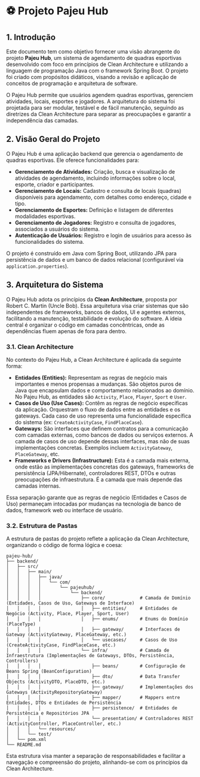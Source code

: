 
# ⚽ Projeto Pajeu Hub

## 1. Introdução

Este documento tem como objetivo fornecer uma visão abrangente do projeto **Pajeu Hub**, um sistema de agendamento de quadras esportivas desenvolvido com foco em princípios de Clean Architecture e utilizando a linguagem de programação Java com o framework Spring Boot. O projeto foi criado com propósitos didáticos, visando a revisão e aplicação de conceitos de programação e arquitetura de software.

O Pajeu Hub permite que usuários agendem quadras esportivas, gerenciem atividades, locais, esportes e jogadores. A arquitetura do sistema foi projetada para ser modular, testável e de fácil manutenção, seguindo as diretrizes da Clean Architecture para separar as preocupações e garantir a independência das camadas.

## 2. Visão Geral do Projeto

O Pajeu Hub é uma aplicação backend que gerencia o agendamento de quadras esportivas. Ele oferece funcionalidades para:

*   **Gerenciamento de Atividades:** Criação, busca e visualização de atividades de agendamento, incluindo informações sobre o local, esporte, criador e participantes.
*   **Gerenciamento de Locais:** Cadastro e consulta de locais (quadras) disponíveis para agendamento, com detalhes como endereço, cidade e tipo.
*   **Gerenciamento de Esportes:** Definição e listagem de diferentes modalidades esportivas.
*   **Gerenciamento de Jogadores:** Registro e consulta de jogadores, associados a usuários do sistema.
*   **Autenticação de Usuários:** Registro e login de usuários para acesso às funcionalidades do sistema.

O projeto é construído em Java com Spring Boot, utilizando JPA para persistência de dados e um banco de dados relacional (configurável via `application.properties`).



## 3. Arquitetura do Sistema

O Pajeu Hub adota os princípios da **Clean Architecture**, proposta por Robert C. Martin (Uncle Bob). Essa arquitetura visa criar sistemas que são independentes de frameworks, bancos de dados, UI e agentes externos, facilitando a manutenção, testabilidade e evolução do software. A ideia central é organizar o código em camadas concêntricas, onde as dependências fluem apenas de fora para dentro.

### 3.1. Clean Architecture

No contexto do Pajeu Hub, a Clean Architecture é aplicada da seguinte forma:

*   **Entidades (Entities):** Representam as regras de negócio mais importantes e menos propensas a mudanças. São objetos puros de Java que encapsulam dados e comportamento relacionados ao domínio. No Pajeu Hub, as entidades são `Activity`, `Place`, `Player`, `Sport` e `User`.
*   **Casos de Uso (Use Cases):** Contêm as regras de negócio específicas da aplicação. Orquestram o fluxo de dados entre as entidades e os gateways. Cada caso de uso representa uma funcionalidade específica do sistema (ex: `CreateActivityCase`, `FindPlaceCase`).
*   **Gateways:** São interfaces que definem contratos para a comunicação com camadas externas, como bancos de dados ou serviços externos. A camada de casos de uso depende dessas interfaces, mas não de suas implementações concretas. Exemplos incluem `ActivityGateway`, `PlaceGateway`, etc.
*   **Frameworks e Drivers (Infrastructure):** Esta é a camada mais externa, onde estão as implementações concretas dos gateways, frameworks de persistência (JPA/Hibernate), controladores REST, DTOs e outras preocupações de infraestrutura. É a camada que mais depende das camadas internas.

Essa separação garante que as regras de negócio (Entidades e Casos de Uso) permaneçam intocadas por mudanças na tecnologia de banco de dados, framework web ou interface de usuário.

### 3.2. Estrutura de Pastas

A estrutura de pastas do projeto reflete a aplicação da Clean Architecture, organizando o código de forma lógica e coesa:

```
pajeu-hub/
├── backend/
│   ├── src/
│   │   ├── main/
│   │   │   ├── java/
│   │   │   │   └── com/
│   │   │   │       └── pajeuhub/
│   │   │   │           └── backend/
│   │   │   │               ├── core/             # Camada de Domínio (Entidades, Casos de Uso, Gateways de Interface)
│   │   │   │               │   ├── entities/     # Entidades de Negócio (Activity, Place, Player, Sport, User)
│   │   │   │               │   ├── enums/        # Enums do Domínio (PlaceType)
│   │   │   │               │   ├── gateway/      # Interfaces de Gateway (ActivityGateway, PlaceGateway, etc.)
│   │   │   │               │   └── usecases/     # Casos de Uso (CreateActivityCase, FindPlaceCase, etc.)
│   │   │   │               └── infra/            # Camada de Infraestrutura (Implementações de Gateways, DTOs, Persistência, Controllers)
│   │   │   │                   ├── beans/        # Configuração de Beans Spring (BeanConfiguration)
│   │   │   │                   ├── dto/          # Data Transfer Objects (ActivityDTO, PlaceDTO, etc.)
│   │   │   │                   ├── gateway/      # Implementações dos Gateways (ActivityRepositoryGateway)
│   │   │   │                   ├── mapper/       # Mappers entre Entidades, DTOs e Entidades de Persistência
│   │   │   │                   ├── persistence/  # Entidades de Persistência e Repositórios JPA
│   │   │   │                   └── presentation/ # Controladores REST (ActivityController, PlaceController, etc.)
│   │   │   └── resources/
│   │   └── test/
│   └── pom.xml
└── README.md
```

Esta estrutura visa manter a separação de responsabilidades e facilitar a navegação e compreensão do projeto, alinhando-se com os princípios da Clean Architecture.